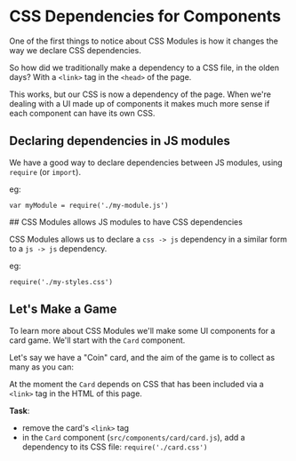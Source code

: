# CSS Dependencies for Components

One of the first things to notice about CSS Modules is how it changes the way we declare CSS dependencies.

So how did we traditionally make a dependency to a CSS file, in the olden days? With a `<link>` tag in the `<head>` of the page.

This works, but our CSS is now a dependency of the page. When we're dealing with a UI made up of components it makes much more sense if each component can have its own CSS.

## Declaring dependencies in JS modules

We have a good way to declare dependencies between JS modules, using `require` (or `import`).

eg:

```
var myModule = require('./my-module.js')
```

<div class="core-concept">
## CSS Modules allows JS modules to have CSS dependencies

CSS Modules allows us to declare a `css -> js` dependency in a similar form to a `js -> js` dependency.

eg:

```
require('./my-styles.css')
```
</div>

## Let's Make a Game

To learn more about CSS Modules we'll make some UI components for a card game. We'll start with the `Card` component.

Let's say we have a "Coin" card, and the aim of the game is to collect as many as you can:

<div id="root"></div>

At the moment the `Card` depends on CSS that has been included via a `<link>` tag in the HTML of this page.

**Task**:

- remove the card's `<link>` tag
- in the `Card` component (`src/components/card/card.js`), add a dependency to its CSS file: `require('./card.css')`

